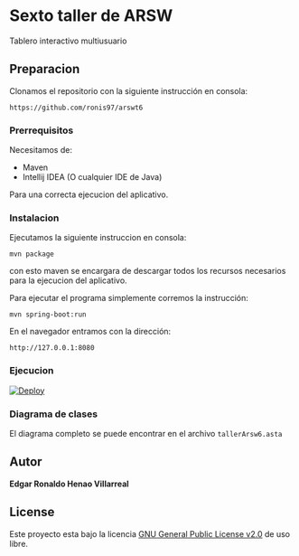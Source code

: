# Sexto taller de ARSW

Tablero interactivo multiusuario

## Preparacion

Clonamos el repositorio con la siguiente instrucción en consola:

```
https://github.com/ronis97/arswt6
```


### Prerrequisitos

Necesitamos de:
* Maven
* Intellij IDEA (O cualquier IDE de Java)

Para una correcta ejecucion del aplicativo.

### Instalacion

Ejecutamos la siguiente instruccion en consola:

```
mvn package
```

con esto maven se encargara de descargar todos los recursos necesarios para la ejecucion del aplicativo.

Para ejecutar el programa simplemente corremos la instrucción:

```
mvn spring-boot:run
```

En el navegador entramos con la dirección:

```
http://127.0.0.1:8080
```


### Ejecucion

[![Deploy](https://www.herokucdn.com/deploy/button.svg)](https://interactive-whiteboard01.herokuapp.com)



### Diagrama de clases

El diagrama completo se puede encontrar en el archivo `tallerArsw6.asta` 

[](https://github.com/ronis97/ARSWT5/blob/main/resources/Tallerarsw5.png)




## Autor

**Edgar Ronaldo Henao Villarreal**


## License

Este proyecto esta bajo la licencia [GNU General Public License v2.0](https://github.com/ronis97/ARSW-T1/blob/master/LICENSE) de uso libre. 




